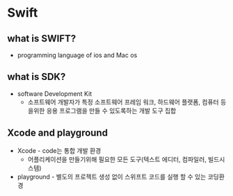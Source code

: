 # Swift
## what is SWIFT?
- programming language of ios and Mac os
## what is SDK?
+ software Development Kit
  - 소프트웨어 개발자가 특정 소프트웨어 프레임 워크, 하드웨어 플랫폼, 컴퓨터 등을위한 응용 프로그램을 만들 수 있도록하는 개발 도구 집합
## Xcode and playground
- Xcode - code는 통합 개발 환경
  - 어플리케이션을 만들기위해 필요한 모든 도구(텍스트 에디터, 컴파일러, 빌드시스템)
- playground - 별도의 프로젝트 생성 없이 스위프트 코드를 실행 할 수 있는 코딩환경

